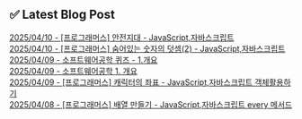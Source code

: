 

## ✅ Latest Blog Post

[2025/04/10 - [프로그래머스] 안전지대 - JavaScript,자바스크립트](https://blog.naver.com/kwmingyu/223828275937?fromRss=true&trackingCode=rss) <br/>
[2025/04/10 - [프로그래머스]  숨어있는 숫자의 덧셈(2) - JavaScript,자바스크립트](https://blog.naver.com/kwmingyu/223828229875?fromRss=true&trackingCode=rss) <br/>
[2025/04/09 - 소프트웨어공학 퀴즈 - 1.개요](https://blog.naver.com/kwmingyu/223827724108?fromRss=true&trackingCode=rss) <br/>
[2025/04/09 - 소프트웨어공학 1. 개요](https://blog.naver.com/kwmingyu/223827681978?fromRss=true&trackingCode=rss) <br/>
[2025/04/09 - [프로그래머스] 캐릭터의 좌표 - JavaScript,자바스크립트 객체활용하기](https://blog.naver.com/kwmingyu/223827063872?fromRss=true&trackingCode=rss) <br/>
[2025/04/08 - [프로그래머스] 배열 만들기 - JavaScript,자바스크립트  every 메서드](https://blog.naver.com/kwmingyu/223826122086?fromRss=true&trackingCode=rss) <br/>
